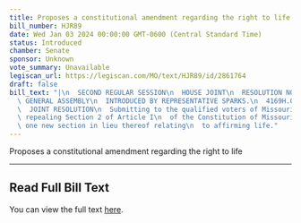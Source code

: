 ```yaml
---
title: Proposes a constitutional amendment regarding the right to life
bill_number: HJR89
date: Wed Jan 03 2024 00:00:00 GMT-0600 (Central Standard Time)
status: Introduced
chamber: Senate
sponsor: Unknown
vote_summary: Unavailable
legiscan_url: https://legiscan.com/MO/text/HJR89/id/2861764
draft: false
bill_text: "|\n  SECOND REGULAR SESSION\n  HOUSE JOINT\n  RESOLUTION NO. 89\n  102ND\
  \ GENERAL ASSEMBLY\n  INTRODUCED BY REPRESENTATIVE SPARKS.\n  4169H.01I DANARADEMANMILLER,ChiefClerk\n\
  \  JOINT RESOLUTION\n  Submitting to the qualified voters of Missouri an amendment\
  \ repealing Section 2 of Article I\n  of the Constitution of Missouri, and adopting\
  \ one new section in lieu thereof relating\n  to affirming life."
---
```

Proposes a constitutional amendment regarding the right to life

---

## Read Full Bill Text

You can view the full text [here](https://legiscan.com/MO/text/HJR89/id/2861764).
